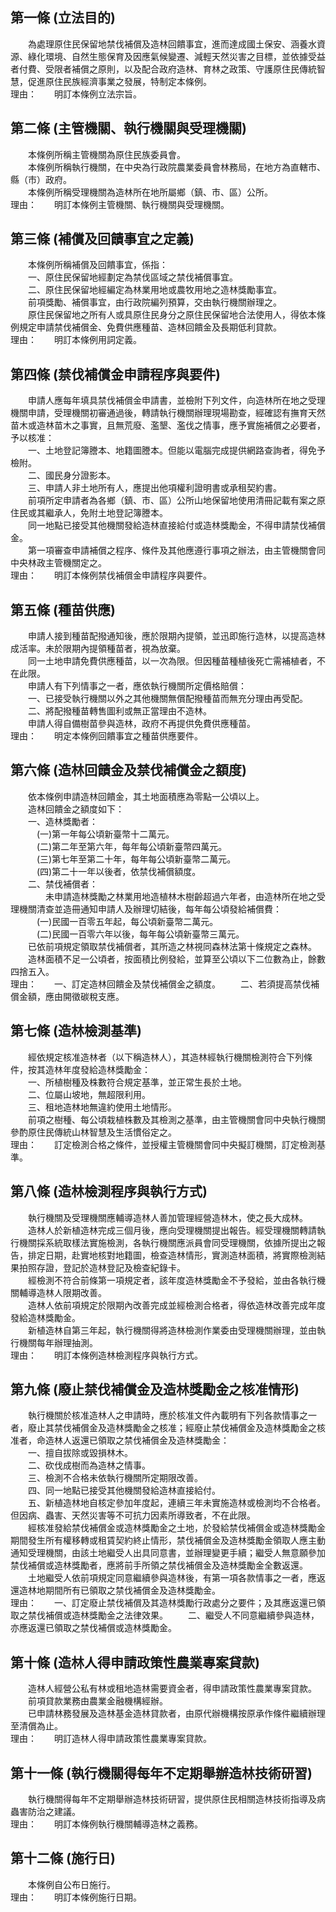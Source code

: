 第一條 (立法目的)
-----------------
　　為處理原住民保留地禁伐補償及造林回饋事宜，進而達成國土保安、涵養水資源、綠化環境、自然生態保育及因應氣候變遷、減輕天然災害之目標，並依據受益者付費、受限者補償之原則，以及配合政府造林、育林之政策、守護原住民傳統智慧，促進原住民族經濟事業之發展，特制定本條例。  
理由：　　明訂本條例立法宗旨。

第二條 (主管機關、執行機關與受理機關)
-------------------------------------
　　本條例所稱主管機關為原住民族委員會。  
　　本條例所稱執行機關，在中央為行政院農業委員會林務局，在地方為直轄市、縣（市）政府。  
　　本條例所稱受理機關為造林所在地所屬鄉（鎮、市、區）公所。  
理由：　　明訂本條例主管機關、執行機關與受理機關。

第三條 (補償及回饋事宜之定義)
-----------------------------
　　本條例所稱補償及回饋事宜，係指：  
　　一、原住民保留地經劃定為禁伐區域之禁伐補償事宜。  
　　二、原住民保留地經編定為林業用地或農牧用地之造林獎勵事宜。  
　　前項獎勵、補償事宜，由行政院編列預算，交由執行機關辦理之。  
　　原住民保留地之所有人或具原住民身分之原住民保留地合法使用人，得依本條例規定申請禁伐補償金、免費供應種苗、造林回饋金及長期低利貸款。  
理由：　　明訂本條例用詞定義。

第四條 (禁伐補償金申請程序與要件)
---------------------------------
　　申請人應每年填具禁伐補償金申請書，並檢附下列文件，向造林所在地之受理機關申請，受理機關初審通過後，轉請執行機關辦理現場勘查，經確認有撫育天然苗木或造林苗木之事實，且無荒廢、濫墾、濫伐之情事，應予實施補償之必要者，予以核准：  
　　一、土地登記簿謄本、地籍圖謄本。但能以電腦完成提供網路查詢者，得免予檢附。  
　　二、國民身分證影本。  
　　三、申請人非土地所有人，應提出他項權利證明書或承租契約書。  
　　前項所定申請者為各鄉（鎮、市、區）公所山地保留地使用清冊記載有案之原住民或其繼承人，免附土地登記簿謄本。  
　　同一地點已接受其他機關發給造林直接給付或造林獎勵金，不得申請禁伐補償金。  
　　第一項審查申請補償之程序、條件及其他應遵行事項之辦法，由主管機關會同中央林政主管機關定之。  
理由：　　明訂本條例禁伐補償金申請程序與要件。

第五條 (種苗供應)
-----------------
　　申請人接到種苗配撥通知後，應於限期內提領，並迅即施行造林，以提高造林成活率。未於限期內提領種苗者，視為放棄。  
　　同一土地申請免費供應種苗，以一次為限。但因種苗種植後死亡需補植者，不在此限。  
　　申請人有下列情事之一者，應依執行機關所定價格賠償：  
　　一、已接受執行機關以外之其他機關無償配撥種苗而無充分理由再受配。  
　　二、將配撥種苗轉售圖利或無正當理由不造林。  
　　申請人得自備樹苗參與造林，政府不再提供免費供應種苗。  
理由：　　明定本條例回饋事宜之種苗供應要件。

第六條 (造林回饋金及禁伐補償金之額度)
-------------------------------------
　　依本條例申請造林回饋金，其土地面積應為零點一公頃以上。  
　　造林回饋金之額度如下：  
　　一、造林獎勵者：  
　　　(一)第一年每公頃新臺幣十二萬元。  
　　　(二)第二年至第六年，每年每公頃新臺幣四萬元。  
　　　(三)第七年至第二十年，每年每公頃新臺幣二萬元。  
　　　(四)第二十一年以後者，依禁伐補償額度。  
　　二、禁伐補償者：  
　　　　未申請造林獎勵之林業用地造植林木樹齡超過六年者，由造林所在地之受理機關清查並造冊通知申請人及辦理切結後，每年每公頃發給補償費：  
　　　(一)民國一百零五年起，每公頃新臺幣二萬元。  
　　　(二)民國一百零六年以後，每年每公頃新臺幣三萬元。  
　　已依前項規定領取禁伐補償者，其所造之林視同森林法第十條規定之森林。  
　　造林面積不足一公頃者，按面積比例發給，並算至公頃以下二位數為止，餘數四捨五入。  
理由：　　一、訂定造林回饋金及禁伐補償金之額度。
　　二、若須提高禁伐補償金額，應由開徵碳稅支應。

第七條 (造林檢測基準)
---------------------
　　經依規定核准造林者（以下稱造林人），其造林經執行機關檢測符合下列條件，按其造林年度發給造林獎勵金：  
　　一、所植樹種及株數符合規定基準，並正常生長於土地。  
　　二、位屬山坡地，無超限利用。  
　　三、租地造林地無違約使用土地情形。  
　　前項之樹種、每公頃栽植株數及其檢測之基準，由主管機關會同中央執行機關參酌原住民傳統山林智慧及生活慣俗定之。  
理由：　　訂定檢測合格之條件，並授權主管機關會同中央擬訂機關，訂定檢測基準。

第八條 (造林檢測程序與執行方式)
-------------------------------
　　執行機關及受理機關應輔導造林人善加管理經營造林木，使之長大成林。  
　　造林人於新植造林完成三個月後，應向受理機關提出報告。經受理機關轉請執行機關採系統取樣法實施檢測，各執行機關應派員會同受理機關，依據所提出之報告，排定日期，赴實地核對地籍圖，檢查造林情形，實測造林面積，將實際檢測結果拍照存證，登記於造林登記及檢查紀錄卡。  
　　經檢測不符合前條第一項規定者，該年度造林獎勵金不予發給，並由各執行機關輔導造林人限期改善。  
　　造林人依前項規定於限期內改善完成並經檢測合格者，得依造林改善完成年度發給造林獎勵金。  
　　新植造林自第三年起，執行機關得將造林檢測作業委由受理機關辦理，並由執行機關每年辦理抽測。  
理由：　　明訂本條例造林檢測程序與執行方式。

第九條 (廢止禁伐補償金及造林獎勵金之核准情形)
---------------------------------------------
　　執行機關於核准造林人之申請時，應於核准文件內載明有下列各款情事之一者，廢止其禁伐補償金及造林獎勵金之核准；經廢止禁伐補償金及造林獎勵金之核准者，命造林人返還已領取之禁伐補償金及造林獎勵金：  
　　一、擅自拔除或毀損林木。  
　　二、砍伐成樹而為造林之情事。  
　　三、檢測不合格未依執行機關所定期限改善。  
　　四、同一地點已接受其他機關發給造林直接給付。  
　　五、新植造林地自核定參加年度起，連續三年未實施造林或檢測均不合格者。但因病、蟲害、天然災害等不可抗力因素所導致者，不在此限。  
　　經核准發給禁伐補償金或造林獎勵金之土地，於發給禁伐補償金或造林獎勵金期間發生所有權移轉或租賃契約終止情形，禁伐補償金及造林獎勵金領取人應主動通知受理機關，由該土地繼受人出具同意書，並辦理變更手續；繼受人無意願參加禁伐補償或造林獎勵者，應將前手所領之禁伐補償金及造林獎勵金全數返還。  
　　土地繼受人依前項規定同意繼續參與造林後，有第一項各款情事之一者，應返還造林地期間所有已領取之禁伐補償金及造林獎勵金。  
理由：　　一、訂定廢止禁伐補償及其造林獎勵行政處分之要件；及其應返還已領取之禁伐補償或造林獎勵金之法律效果。
　　二、繼受人不同意繼續參與造林，亦應返還已領取之禁伐補償或造林獎勵金。

第十條 (造林人得申請政策性農業專案貸款)
---------------------------------------
　　造林人經營公私有林或租地造林需要資金者，得申請政策性農業專案貸款。  
　　前項貸款業務由農業金融機構經辦。  
　　已申請林務發展及造林基金造林貸款者，由原代辦機構按原承作條件繼續辦理至清償為止。  
理由：　　明訂造林人得申請政策性農業專案貸款。

第十一條 (執行機關得每年不定期舉辦造林技術研習)
-----------------------------------------------
　　執行機關得每年不定期舉辦造林技術研習，提供原住民相關造林技術指導及病蟲害防治之建議。  
理由：　　明訂本條例執行機關輔導造林之義務。

第十二條 (施行日)
-----------------
　　本條例自公布日施行。  
理由：　　明訂本條例施行日期。